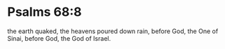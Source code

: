 # Psalms 68:8

the earth quaked, the heavens poured down rain, before God, the One of Sinai, before God, the God of Israel.
